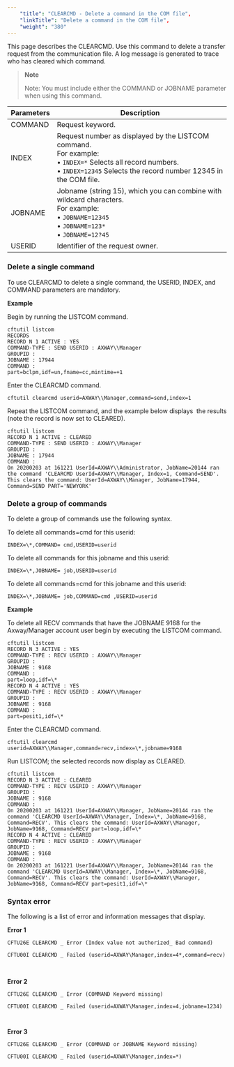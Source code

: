```yaml
---
    "title": "CLEARCMD - Delete a command in the COM file",
    "linkTitle": "Delete a command in the COM file",
    "weight": "380"
---
```

This page describes the <span id="CLEARCMD_command"></span>CLEARCMD. Use this
command to delete a transfer request from the communication file. A log message is generated to trace who has cleared which command.

> **Note**
>
> Note: You must include either the COMMAND or JOBNAME parameter when using this command.


| Parameters  | Description  |
| --- | --- |
| COMMAND | Request keyword. |
| INDEX | Request number as displayed by the LISTCOM command.<br/> For example:<br/> • <code>INDEX=*</code> Selects all record numbers.<br/> • <code>INDEX=12345</code> Selects the record number 12345 in the COM file. |
| JOBNAME  | Jobname (string 15), which you can combine with wildcard characters.<br/> For example:<br/> • <code>JOBNAME=12345</code><br/> • <code>JOBNAME=123*</code><br/> • <code>JOBNAME=12?45</code> |
| USERID | Identifier of the request owner. |


### Delete a single command

To use CLEARCMD to delete a single command, the USERID, INDEX, and COMMAND parameters are mandatory.

**Example**

Begin by running the LISTCOM command.

```
cftutil listcom
RECORDS
RECORD N 1 ACTIVE : YES
COMMAND-TYPE : SEND USERID : AXWAY\\Manager
GROUPID :
JOBNAME : 17944
COMMAND :
part=bclpm,idf=un,fname=cc,mintime=+1
```

Enter the CLEARCMD command.

```
cftutil clearcmd userid=AXWAY\\Manager,command=send,index=1
```

Repeat the LISTCOM command, and the example below displays  the results (note the record is now set to CLEARED).

```
cftutil listcom
RECORD N 1 ACTIVE : CLEARED
COMMAND-TYPE : SEND USERID : AXWAY\\Manager
GROUPID :
JOBNAME : 17944
COMMAND :
On 20200203 at 161221 UserId=AXWAY\\Administrator, JobName=20144 ran the command 'CLEARCMD UserId=AXWAY\\Manager, Index=1, Command=SEND'. This clears the command: UserId=AXWAY\\Manager, JobName=17944, Command=SEND PART='NEWYORK'
```

### Delete a group of commands

To delete a group of commands use the following syntax.

To delete all commands=cmd for this userid:

```
INDEX=\*,COMMAND= cmd,USERID=userid
```

To delete all commands for this jobname and this userid:

```
INDEX=\*,JOBNAME= job,USERID=userid
```

To delete all commands=cmd for this jobname and this userid:

```
INDEX=\*,JOBNAME= job,COMMAND=cmd ,USERID=userid
```

**Example**

To delete all RECV commands that have the JOBNAME 9168 for the Axway/Manager account user begin by executing the LISTCOM command.

```
cftutil listcom
RECORD N 3 ACTIVE : YES
COMMAND-TYPE : RECV USERID : AXWAY\\Manager
GROUPID :
JOBNAME : 9168
COMMAND :
part=loop,idf=\*
RECORD N 4 ACTIVE : YES
COMMAND-TYPE : RECV USERID : AXWAY\\Manager
GROUPID :
JOBNAME : 9168
COMMAND :
part=pesit1,idf=\*
```

Enter the CLEARCMD command.

```
cftutil clearcmd userid=AXWAY\\Manager,command=recv,index=\*,jobname=9168
```

Run LISTCOM; the selected records now display as CLEARED.

```
cftutil listcom
RECORD N 3 ACTIVE : CLEARED
COMMAND-TYPE : RECV USERID : AXWAY\\Manager
GROUPID :
JOBNAME : 9168
COMMAND :
On 20200203 at 161221 UserId=AXWAY\\Manager, JobName=20144 ran the command 'CLEARCMD UserId=AXWAY\\Manager, Index=\*, JobName=9168, Command=RECV'. This clears the command: UserId=AXWAY\\Manager, JobName=9168, Command=RECV part=loop,idf=\*
RECORD N 4 ACTIVE : CLEARED
COMMAND-TYPE : RECV USERID : AXWAY\\Manager
GROUPID :
JOBNAME : 9168
COMMAND :
On 20200203 at 161221 UserId=AXWAY\\Manager, JobName=20144 ran the command 'CLEARCMD UserId=AXWAY\\Manager, Index=\*, JobName=9168, Command=RECV'. This clears the command: UserId=AXWAY\\Manager, JobName=9168, Command=RECV part=pesit1,idf=\*
```

### Syntax error

The following is a list of error and information messages that display.

**Error 1**

`CFTU26E CLEARCMD _ Error (Index value not authorized_ Bad command)`

`CFTU00I CLEARCMD _ Failed (userid=AXWAY\Manager,index=4*,command=recv)`

 

**Error 2**

`CFTU26E CLEARCMD _ Error (COMMAND Keyword missing)`

`CFTU00I CLEARCMD _ Failed (userid=AXWAY\Manager,index=4,jobname=1234)`

` `

**Error 3**

`CFTU26E CLEARCMD _ Error (COMMAND or JOBNAME Keyword missing)`

`CFTU00I CLEARCMD _ Failed (userid=AXWAY\Manager,index=*)`
